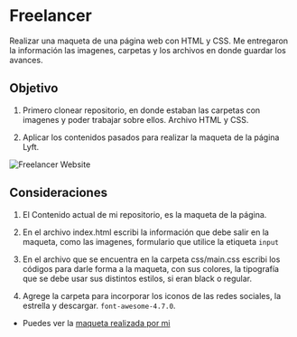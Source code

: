# Freelancer

Realizar una maqueta de una página web con HTML y CSS. Me entregaron la 
información las imagenes, carpetas y los archivos en donde guardar los avances.

## Objetivo

1. Primero clonear repositorio, en donde estaban las carpetas con imagenes y poder trabajar 
sobre ellos. Archivo HTML y CSS.

2. Aplicar los contenidos pasados para realizar la maqueta de la página Lyft. 

![Freelancer Website](docs/fullpage.png)

## Consideraciones

1. El Contenido actual de mi repositorio, es la maqueta de la página.

2. En el archivo index.html escribi la información que debe salir en la maqueta, como las imagenes, formulario que 
utilice la etiqueta `input`

3. En el archivo que se encuentra en la carpeta css/main.css escribi los códigos para darle forma a la maqueta, con sus colores, la tipografía que se debe usar sus distintos estilos, si eran black o regular.

4. Agrege la carpeta para incorporar los iconos de las redes sociales, la estrella y descargar. `font-awesome-4.7.0`.

* Puedes ver la [maqueta realizada por mi](https://angelicandrea.github.io/freelancer/)